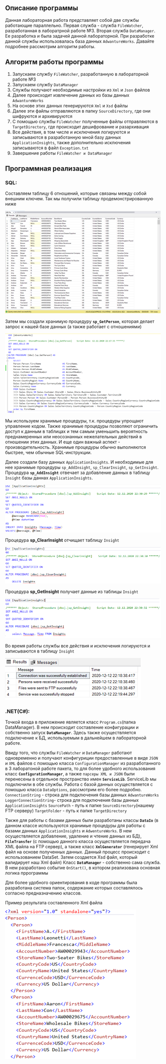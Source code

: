 ## Описание программы ##
Данная лабораторная работа представляет собой две службы работающие параллельно. Первая служба - служба `FileWatcher`, разработанная в лаборатрной работе №3. 
Вторая служба `DataManager`. Ее разработка и была задачей данной лабораторной. При разработке данной службы использовалась база данных `AdwantureWorks`.
Давайте подробнее рассмотрим алгоритм работы.

## Алгоритм работы программы ##
1. Запускаем службу `FileWatcher`, разработанную в лабораторной работе №3
2. Запускаем службу `DataManager`
3. Службы получают необходимые настройки из `Xml` и `Json` файлов
4. Далее происходит извлечение данных из базы данных `AdwantureWorks`
5. На основе этих данных генерируются `Xml` и `Xsd` файлы 
6. Далее эти файлы отправляются в папку `SourceDirectory`, где они шифруются и архивируются
7. С помощью службы `FileWatcher` полученные файлы отправляются в `TargetDirectory`, где происходит дешифрование и разархивация
8. Все действия, в том числе и исключения логируются и записываются в разработанную мной базу данных `ApplicationInsights`, также дополнительно исключения записываются в файл `Exception.txt`  
9. Завершение работы `FileWatcher и DataManager`

## Программная реализация ##

### SQL: ###
Составляем таблицу 6 отношений, которые связаны между собой внешним ключем.
Так мы получили таблицу продемонстрированную ниже

![Screenshot](Sceen/1.png)


Затем мы создали хранимую процедуру **`sp_GetPerson`**, которая делает запрос к нашей базе данных (а также работает с отношениями)

![Screenshot](Sceen/2.png)

Мы используем хранимые процедуры, т.к. процедуры упрощают управление кодом. Также хранимые процедуры позволяют ограничить доступ к данным в таблицах и тем самым уменьшить вероятность преднамеренных или неосознанных нежелательных действий в отношении этих данных. И еще один важный аспект - производительность. Хранимые процедуры обычно выполняются быстрее, чем обычные SQL-инструкции.

Далее создали базу данных `ApplicationInsights`. И необходимые для нее хранимые процедуры `sp_AddInsight`, `sp_ClearInsight`, `sp_GetInsight`.
Процедура **`sp_AddInsight`** отвечает за добавление данных в таблицу `Insight` базы даннах `ApplicationInsights`.

![Screenshot](Sceen/5.png)


Процедура **sp_ClearInsight** отчищает таблицу `Insight`

![Screenshot](Sceen/4.png)


Процедура **sp_GetInsight** получает данные из таблицы `Insight`

![Screenshot](Sceen/3.png)


Во время работы службы все действия и исключения логируются и записываются в таблицу `Insight`

![Screenshot](Sceen/6.png)


### .NET(C#): ###
Точкой входа в приложение является класс `Program.cs`(папка DataManager). В нем происходит составление конфигурации и собственно запуск **`DataManager`**. Здесь также осуществляется подключение к БД, используемым в дальнейшем в лабораторной работе.

Ввиду того, что службы `FileWatcher` и `DataManager` работают одновременно и получают конфигуриции предоставленные в виде `JSON` и `XML` файлов с помощью класса `ConfigurationManager`  из разработанного в 3 лаборатоной работе пакета, то для более удобного использования класс **`ConfigurationManager`**, а также `парсеры XML и JSON` были перенесены в отдельное пространство имен **`ServiceLib`**. ServiceLib мы подключили в обе службы.
Работа с базой данных осуществляется с помощью класса `DataOptions`, рассмотрим его более подробно.
`ConnectionString` - строка для подключения базы данных `AdwantureWorks`
`LoggerConnectionString`- строка для подключения базы данных `ApplicationInsights`
`SourcePath` - путь к папке `SourceDirectory`(нашему FTP серверу)
`TargetFolder` - путь к папке `TargetDirectory`

Также для работы с базами данных были разработаны классы **`DataIo`** (в данном классе используются хранимые процедуры для работы с базами данных `ApplicationInsights` и `AdwentureWorks`. В нем осуществляется добавление, удаление и чтение данных из БД), **`FileTransfer`** (с помощью данного класса осуществляется передача XML файла на FTP сервер), а также класс **`XmlGenerator`** (генерирует Xml файл на основе полученных данных. Данный процесс происходит с использованием DataSet. Затем создается Xsd файл, который валидирует наш Xml файл)
Класс **`DataManager`** - собственно сама служба. В нем разработано событие `OnStart()`, в котором реализована основная логика пррограммы

Для более удобного ориентирования в коде программы была разработана система папок, содержание которых составлялось согласно предназначению классов.

Пример результата составленного Xml файла


![Screenshot](Sceen/7.png)



